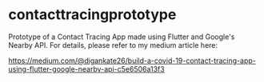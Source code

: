 # contacttracingprototype

Prototype of a Contact Tracing App made using Flutter and Google's Nearby API. For details, please refer to my medium article here:

https://medium.com/@digankate26/build-a-covid-19-contact-tracing-app-using-flutter-google-nearby-api-c5e6506a13f3

